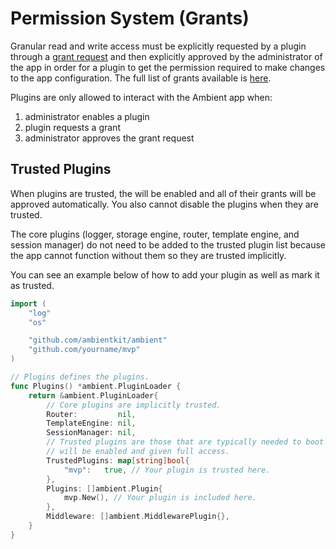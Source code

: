 # Permission System (Grants)

Granular read and write access must be explicitly requested by a plugin through a [grant request](/docs/plugins/grants) and then explicitly approved by the administrator of the app in order for a plugin to get the permission required to make changes to the app configuration. The full list of grants available is [here](https://github.com/ambientkit/ambient/blob/main/grant.go).

Plugins are only allowed to interact with the Ambient app when:

1. administrator enables a plugin
2. plugin requests a grant
3. administrator approves the grant request

## Trusted Plugins

When plugins are trusted, the will be enabled and all of their grants will be approved automatically. You also cannot disable the plugins when they are trusted.

The core plugins (logger, storage engine, router, template engine, and session manager) do not need to be added to the trusted plugin list because the app cannot function without them so they are trusted implicitly.

You can see an example below of how to add your plugin as well as mark it as trusted.

```go
import (
	"log"
	"os"

	"github.com/ambientkit/ambient"
	"github.com/yourname/mvp"
)

// Plugins defines the plugins.
func Plugins() *ambient.PluginLoader {
	return &ambient.PluginLoader{
		// Core plugins are implicitly trusted.
		Router:         nil,
		TemplateEngine: nil,
		SessionManager: nil,
		// Trusted plugins are those that are typically needed to boot so they
		// will be enabled and given full access.
		TrustedPlugins: map[string]bool{
			"mvp":   true, // Your plugin is trusted here.
		},
		Plugins: []ambient.Plugin{
			mvp.New(), // Your plugin is included here.
		},
		Middleware: []ambient.MiddlewarePlugin{},
	}
}
```
